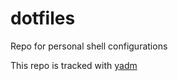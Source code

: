 # dotfiles
Repo for personal shell configurations

This repo is tracked with [yadm](https://yadm.io/)
